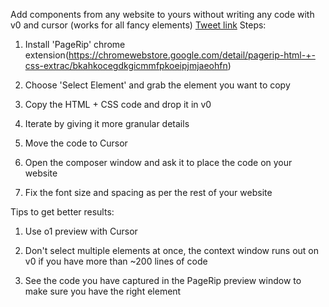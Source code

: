 Add components from any website to yours without writing any code with 
v0 and cursor
(works for all fancy elements)
[Tweet link](https://x.com/thenimishgahlot/status/1840488730513322493)
Steps:

1. Install 'PageRip' chrome extension(https://chromewebstore.google.com/detail/pagerip-html-+-css-extrac/bkahkocegdkgicmmfpkoeipjmjaeohfn)

2. Choose 'Select Element' and grab the element you want to copy

3. Copy the HTML + CSS code and drop it in v0

4. Iterate by giving it more granular details

5. Move the code to Cursor

6. Open the composer window and ask it to place the code on your website

7. Fix the font size and spacing as per the rest of your website

Tips to get better results:

1. Use o1 preview with Cursor

2. Don't select multiple elements at once, the context window runs out on v0 if you have more than ~200 lines of code

3. See the code you have captured in the PageRip preview window to make sure you have the right element

